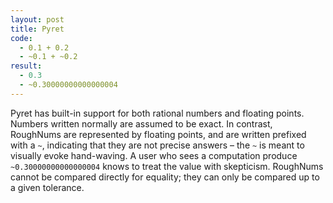 ```yaml
---
layout: post
title: Pyret
code: 
  - 0.1 + 0.2
  - ~0.1 + ~0.2
result:
  - 0.3
  - ~0.30000000000000004
---
```


Pyret has built-in support for both rational numbers and floating points.
Numbers written normally are assumed to be exact. In contrast, RoughNums are
represented by floating points, and are written prefixed with a `~`, indicating
that they are not precise answers – the `~` is meant to visually evoke
hand-waving. A user who sees a computation produce `~0.30000000000000004` knows
to treat the value with skepticism. RoughNums cannot be compared directly for
equality; they can only be compared up to a given tolerance.
